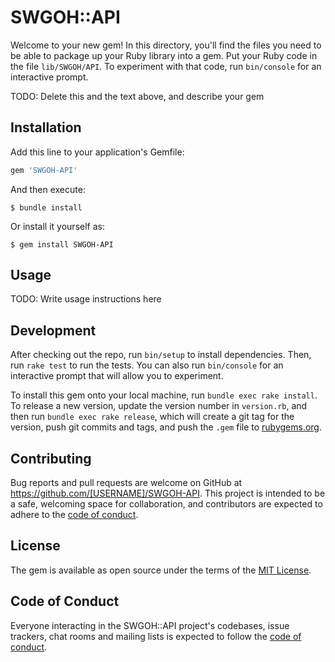 # SWGOH::API

Welcome to your new gem! In this directory, you'll find the files you need to be able to package up your Ruby library into a gem. Put your Ruby code in the file `lib/SWGOH/API`. To experiment with that code, run `bin/console` for an interactive prompt.

TODO: Delete this and the text above, and describe your gem

## Installation

Add this line to your application's Gemfile:

```ruby
gem 'SWGOH-API'
```

And then execute:

    $ bundle install

Or install it yourself as:

    $ gem install SWGOH-API

## Usage

TODO: Write usage instructions here

## Development

After checking out the repo, run `bin/setup` to install dependencies. Then, run `rake test` to run the tests. You can also run `bin/console` for an interactive prompt that will allow you to experiment.

To install this gem onto your local machine, run `bundle exec rake install`. To release a new version, update the version number in `version.rb`, and then run `bundle exec rake release`, which will create a git tag for the version, push git commits and tags, and push the `.gem` file to [rubygems.org](https://rubygems.org).

## Contributing

Bug reports and pull requests are welcome on GitHub at https://github.com/[USERNAME]/SWGOH-API. This project is intended to be a safe, welcoming space for collaboration, and contributors are expected to adhere to the [code of conduct](https://github.com/[USERNAME]/SWGOH-API/blob/master/CODE_OF_CONDUCT.md).


## License

The gem is available as open source under the terms of the [MIT License](https://opensource.org/licenses/MIT).

## Code of Conduct

Everyone interacting in the SWGOH::API project's codebases, issue trackers, chat rooms and mailing lists is expected to follow the [code of conduct](https://github.com/[USERNAME]/SWGOH-API/blob/master/CODE_OF_CONDUCT.md).

